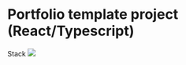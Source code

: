 # Portfolio template project (React/Typescript)

Stack
<img src="{https://img.shields.io/badge/React-20232A?style=for-the-badge&logo=react&logoColor=61DAFB}" />